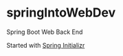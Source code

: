 # springIntoWebDev

Spring Boot Web Back End


Started with [Spring Initializr](https://start.spring.io/)





